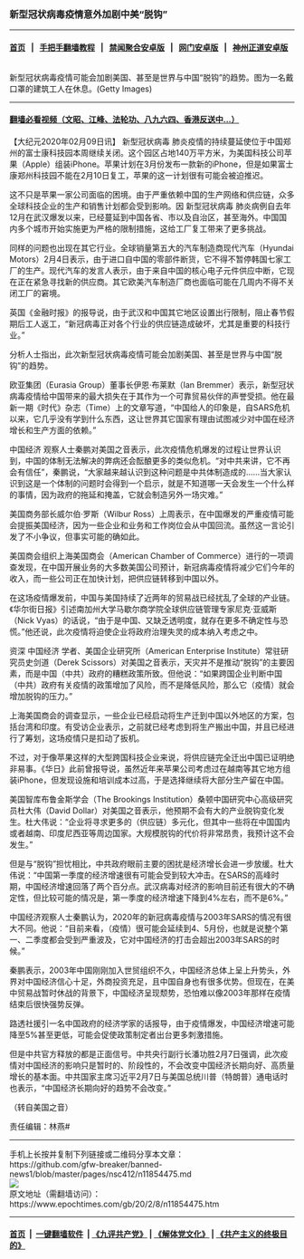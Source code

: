### 新型冠状病毒疫情意外加剧中美“脱钩”
------------------------

#### [首页](https://github.com/gfw-breaker/banned-news1/blob/master/README.md) &nbsp;&nbsp;|&nbsp;&nbsp; [手把手翻墙教程](https://github.com/gfw-breaker/guides/wiki) &nbsp;&nbsp;|&nbsp;&nbsp; [禁闻聚合安卓版](https://github.com/gfw-breaker/bn-android) &nbsp;&nbsp;|&nbsp;&nbsp; [网门安卓版](https://github.com/oGate2/oGate) &nbsp;&nbsp;|&nbsp;&nbsp; [神州正道安卓版](https://github.com/SzzdOgate/update) 



<div><img alt="" class="aligncenter wp-post-image" src="https://i.epochtimes.com/assets/uploads/2020/02/GettyImages-1197097393-600x400.jpg"/>
<div class="red16 caption">
 <p>
  新型冠状病毒疫情可能会加剧美国、甚至是世界与中国“脱钩”的趋势。图为一名戴口罩的建筑工人在休息。(Getty Images)
 </p>
</div>
</div><hr/>

#### [翻墙必看视频（文昭、江峰、法轮功、八九六四、香港反送中...）](https://github.com/gfw-breaker/banned-news1/blob/master/pages/link3.md)

<div><p>
 【大纪元2020年02月09日讯】
 <ok href="https://www.epochtimes.com/gb/tag/%E6%96%B0%E5%9E%8B%E5%86%A0%E7%8A%B6%E7%97%85%E6%AF%92.html">
  新型冠状病毒
 </ok>
 肺炎疫情的持续蔓延使位于中国郑州的富士康科技园本周继续关闭。这个园区占地140万平方米，为美国科技公司苹果（Apple）组装iPhone。苹果计划在3月份发布一款新的iPhone，但是如果富士康郑州科技园不能在2月10日复工，苹果的这一计划很有可能会被迫推迟。
</p>
<p>
 这不只是苹果一家公司面临的困境。由于严重依赖中国的生产网络和供应链，众多全球科技企业的生产和销售计划都会受到影响。因
 <ok href="https://www.epochtimes.com/gb/tag/%E6%96%B0%E5%9E%8B%E5%86%A0%E7%8A%B6%E7%97%85%E6%AF%92.html">
  新型冠状病毒
 </ok>
 肺炎病例自去年12月在武汉爆发以来，已经蔓延到中国各省、市以及自治区，甚至海外。中国国内多个城市开始实施更为严格的限制措施，这给工厂复工带来了更多挑战。
</p>
<p>
 同样的问题也出现在其它行业。全球销量第五大的汽车制造商现代汽车（Hyundai Motors）2月4日表示，由于进口自中国的零部件断货，它不得不暂停韩国七家工厂的生产。现代汽车的发言人表示，由于来自中国的核心电子元件供应中断，它现在正在紧急寻找新的供应商。其它欧美汽车制造厂商也面临可能在几周内不得不关闭工厂的窘境。
</p>
<p>
 英国《金融时报》的报导说，由于武汉和中国其它地区设置出行限制，阻止春节假期后工人返工，“新冠病毒正对各个行业的供应链造成破坏，尤其是重要的科技行业。”
</p>
<p>
 分析人士指出，此次新型冠状病毒疫情可能会加剧美国、甚至是世界与中国“脱钩”的趋势。
</p>
<p>
 欧亚集团（Eurasia Group）董事长伊恩·布莱默（Ian Bremmer）表示，新型冠状病毒疫情给中国带来的最大损失在于其作为一个可靠贸易伙伴的声誉受损。他在最新一期《时代》杂志（Time）上的文章写道，“中国给人的印象是，自SARS危机以来，它几乎没有学到什么东西，这让世界其它国家有理由试图减少对中国在经济增长和生产方面的依赖。”
</p>
<p>
 <ok href="https://www.epochtimes.com/gb/tag/%E4%B8%AD%E5%9B%BD%E7%BB%8F%E6%B5%8E.html">
  中国经济
 </ok>
 观察人士秦鹏对美国之音表示，此次疫情危机爆发的过程让世界认识到，中国的体制无法解决的弊病还会酝酿更多的类似危机。“对中共来讲，它不再会有信任”，秦鹏说，“大家越来越认识到这种问题是中共体制造成的……当大家认识到这是一个体制的问题时会得到一个启示，就是不知道哪一天会发生一个什么样的事情，因为政府的拖延和掩盖，它就会制造另外一场灾难。”
</p>
<p>
 美国商务部长威尔伯·罗斯（Wilbur Ross）上周表示，在中国爆发的严重疫情可能会提振美国经济，因为一些企业和业务和工作岗位会从中国回流。虽然这一言论引发了不小争议，但事实可能的确如此。
</p>
<p>
 美国商会组织上海美国商会（American Chamber of Commerce）进行的一项调查发现，在中国开展业务的大多数美国公司预计，新冠病毒疫情将减少它们今年的收入，而一些公司正在加快计划，把供应链转移到中国以外。
</p>
<p>
 在这场疫情爆发前，中国与美国持续了近两年的贸易战已经扰乱了全球的产业链。《华尔街日报》引述南加州大学马歇尔商学院全球供应链管理专家尼克·亚威斯（Nick Vyas）的话说，“由于是中国、又缺乏透明度，就存在更多不确定性与恐慌。”他还说，此次疫情将迫使企业将政府治理失灵的成本纳入考虑之中。
</p>
<p>
 资深
 <ok href="https://www.epochtimes.com/gb/tag/%E4%B8%AD%E5%9B%BD%E7%BB%8F%E6%B5%8E.html">
  中国经济
 </ok>
 学者、美国企业研究所（American Enterprise Institute）常驻研究员史剑道（Derek Scissors）对美国之音表示，天灾并不是推动“脱钩”的主要因素，而是中国（中共）政府的糟糕政策所致。但他说：“如果跨国企业判断中国（中共）政府有关疫情的政策增加了风险，而不是降低风险，那么它（疫情）就会增加脱钩的压力。”
</p>
<p>
 上海美国商会的调查显示，一些企业已经启动将生产迁到中国以外地区的方案，包括台湾和印度。有受访企业表示，之前就已经考虑到将生产搬出中国，并且已经进行了筹划，这场疫情只是扣动了扳机。
</p>
<p>
 不过，对于像苹果这样的大型跨国科技企业来说，将供应链完全迁出中国已证明绝非易事。《华日》此前曾报导说，虽然近年来苹果公司考虑过在越南等其它地方组装iPhone，但发现设施和培训成本过高，于是选择继续将大部分生产留在中国。
</p>
<p>
 美国智库布鲁金斯学会（The Brookings Institution）桑顿中国研究中心高级研究员杜大伟（David Dollar）对美国之音表示，他预期不会有大的产业脱钩变化发生。杜大伟说：“企业将寻求更多的（供应链）多元化，但其中一些将在中国国内或者越南、印度尼西亚等周边国家。大规模脱钩的代价将非常昂贵，我预计这不会发生。”
</p>
<p>
 但是与“脱钩”担忧相比，中共政府眼前主要的困扰是经济增长会进一步放缓。杜大伟说：“中国第一季度的经济增速很有可能会受到较大冲击。在SARS的高峰时期，中国经济增速回落了两个百分点。武汉病毒对经济的影响目前还有很大的不确定性，但比较可能的情况是，第一季度的经济增速下降到4%左右，而不是6%。”
</p>
<p>
 中国经济观察人士秦鹏认为，2020年的新冠病毒疫情与2003年SARS的情况有很大不同。他说：“目前来看，（疫情）很可能会延续到4、5月份，也就是说整个第一、二季度都会受到严重波及，它对中国经济的打击会超出2003年SARS的时候。”
</p>
<p>
 秦鹏表示，2003年中国刚刚加入世贸组织不久，中国经济总体上呈上升势头，外界对中国经济信心十足，外商投资充足，且中国自身也有很多优势。但现在，在美中贸易战暂时休战的背景下，中国经济呈现颓势，恐怕难以像2003年那样在疫情结束后很快强势反弹。
</p>
<p>
 路透社援引一名中国政府的经济学家的话报导，由于疫情爆发，中国经济增速可能降至5%甚至更低，可能会促使政策制定者出台更多刺激措施。
</p>
<p>
 但是中共官方释放的都是正面信号。中共央行副行长潘功胜2月7日强调，此次疫情对中国经济的影响只是暂时的、阶段性的，不会改变中国经济长期向好、高质量增长的基本面。中共国家主席习近平2月7日与美国总统川普（特朗普）通电话时也表示，“中国经济长期向好的趋势不会改变。”
</p>
<p>
 （转自美国之音）
</p>
<p>
 责任编辑：林燕#
</p>
</div>
<hr/>
手机上长按并复制下列链接或二维码分享本文章：<br/>
https://github.com/gfw-breaker/banned-news1/blob/master/pages/nsc412/n11854475.md <br/>
<a href='https://github.com/gfw-breaker/banned-news1/blob/master/pages/nsc412/n11854475.md'><img src='https://github.com/gfw-breaker/banned-news1/blob/master/pages/nsc412/n11854475.md.png'/></a> <br/>
原文地址（需翻墙访问）：https://www.epochtimes.com/gb/20/2/8/n11854475.htm


------------------------
#### [首页](https://github.com/gfw-breaker/banned-news1/blob/master/README.md) &nbsp;|&nbsp; [一键翻墙软件](https://github.com/gfw-breaker/nogfw/blob/master/README.md) &nbsp;| [《九评共产党》](https://github.com/gfw-breaker/9ping.md/blob/master/README.md#九评之一评共产党是什么) | [《解体党文化》](https://github.com/gfw-breaker/jtdwh.md/blob/master/README.md) | [《共产主义的终极目的》](https://github.com/gfw-breaker/gczydzjmd.md/blob/master/README.md)


<img src='http://gfw-breaker.win/banned-news/pages/nsc412/n11854475.md' width='0px' height='0px'/>